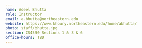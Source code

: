 ```yaml
---
name: Adeel Bhutta 
role: Instructor
email: a.bhutta@northeastern.edu
website: https://www.khoury.northeastern.edu/home/abhutta/
photo: staff/bhutta.jpg
section: CS4530 Sections 1 & 3 & 6
office-hours: TBD
---
```


